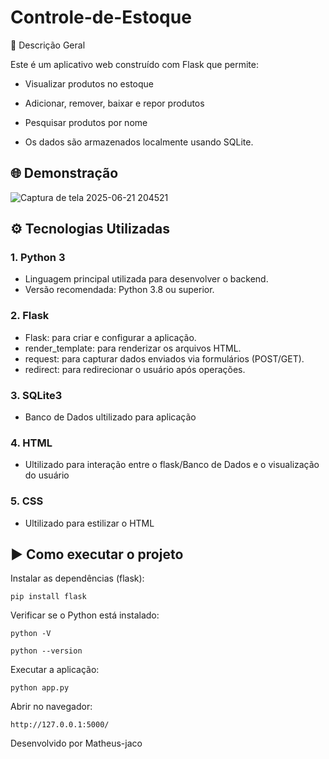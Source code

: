 ﻿# Controle-de-Estoque
 
🧾 Descrição Geral

Este é um aplicativo web construído com Flask que permite:

- Visualizar produtos no estoque

- Adicionar, remover, baixar e repor produtos

- Pesquisar produtos por nome

- Os dados são armazenados localmente usando SQLite.

## 🌐 Demonstração 

![Captura de tela 2025-06-21 204521](https://github.com/user-attachments/assets/99ac41fe-eb17-4390-ba33-4c4dd86d0960)

## ⚙️ Tecnologias Utilizadas
### 1. Python 3
- Linguagem principal utilizada para desenvolver o backend.
- Versão recomendada: Python 3.8 ou superior.

### 2. Flask
- Flask: para criar e configurar a aplicação.
- render_template: para renderizar os arquivos HTML.
- request: para capturar dados enviados via formulários (POST/GET).
- redirect: para redirecionar o usuário após operações.

### 3. SQLite3
- Banco de Dados ultilizado para aplicação
### 4. HTML
- Ultilizado para interação entre o flask/Banco de Dados e o visualização do usuário
### 5. CSS
- Ultilizado para estilizar o HTML
## ▶️ Como executar o projeto
Instalar as dependências (flask):
```
pip install flask
```
Verificar se o Python está instalado:
```
python -V
```
```
python --version
```
Executar a aplicação:
```
python app.py
```
Abrir no navegador:
```
http://127.0.0.1:5000/
```
Desenvolvido por Matheus-jaco
